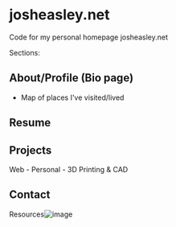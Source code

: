 # josheasley.net
Code for my personal homepage josheasley.net

Sections:

## About/Profile (Bio page)
- Map of places I've visited/lived

## Resume

## Projects
Web - Personal - 3D Printing & CAD

## Contact

Resources![image](https://github.com/easleyjs/homepage/assets/5241419/1e1fa963-1bec-449b-95b9-4b1db8330197)
